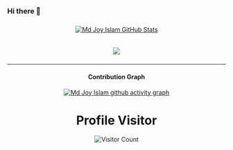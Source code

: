 ### Hi there 👋

<!--
**joy1954islam/joy1954islam** is a ✨ _special_ ✨ repository because its `README.md` (this file) appears on your GitHub profile.

Here are some ideas to get you started:

- 🔭 I’m currently working on ...
- 🌱 I’m currently learning ...
- 👯 I’m looking to collaborate on ...
- 🤔 I’m looking for help with ...
- 💬 Ask me about ...
- 📫 How to reach me: ...
- 😄 Pronouns: ...
- ⚡ Fun fact: ...
-->

<!--
<div align="center">
<a href="https://github.com/joy1954islam">
  <img align="center" style="margin:0.5rem" src="https://github-readme-stats.vercel.app/api?username=joy1954islam&show_icons=true&line_height=27&count_private=true&title_color=ffffff&text_color=c9cacc&icon_color=4AB097&bg_color=1A2B34" alt="Md Joy Islam GitHub Stats" />
 <a href="https://github.com/joy1954islam">
  <img align="center" style="margin:0.5rem" src="https://github-readme-stats.vercel.app/api/top-langs/?username=joy1954islam&hide=html,css&title_color=ffffff&text_color=c9cacc&icon_color=4AB197&bg_color=1A2B34" />
</a>
</div>
</p>
</br>
</br>
<div align="center">
<a href="https://github.com/joy1954islam">
  <img align="center" style="margin:0.5rem" src="https://github-readme-stats.vercel.app/api/top-langs/?username=joy1954islam&hide=html,css&title_color=ffffff&text_color=c9cacc&icon_color=4AB197&bg_color=1A2B34" />
</a>
</div>
<!--
[![GitHub Streak](http://github-readme-streak-stats.herokuapp.com?user=joy1954islam&theme=dark&date_format=M%20j%5B%2C%20Y%5D)](https://git.io/streak-stats)
-->


<div align="center">
<!-- 
![Md Joy Islam github stats](https://github-readme-stats.vercel.app/api?username=joy1954islam&show_icons=true&theme=radical&count_private=true&include_all_commits=true)
   -->
<a href="https://github.com/joy1954islam">
  <img align="center" style="margin:0.5rem" src="https://github-readme-stats.vercel.app/api?username=joy1954islam&show_icons=true&line_height=27&count_private=true&title_color=ffffff&text_color=c9cacc&icon_color=4AB097&bg_color=1A2B34" alt="Md Joy Islam GitHub Stats" />
  
</br>
</br>
  
<a href="https://github.com/joy1954islam">
  <img align="center" style="margin:0.5rem" src="https://github-readme-stats.vercel.app/api/top-langs/?username=joy1954islam&hide=html,css&title_color=ffffff&text_color=c9cacc&icon_color=4AB197&bg_color=1A2B34" />
</a>

 <div>

-----

#### Contribution Graph
[![Md Joy Islam github activity graph](https://activity-graph.herokuapp.com/graph?username=joy1954islam&theme=react-dark)](https://activity-graph.herokuapp.com/graph?username=joy1954islam&theme=react-dark)
 


# Profile Visitor

![Visitor Count](https://profile-counter.glitch.me/joy1954islam/count.svg)
